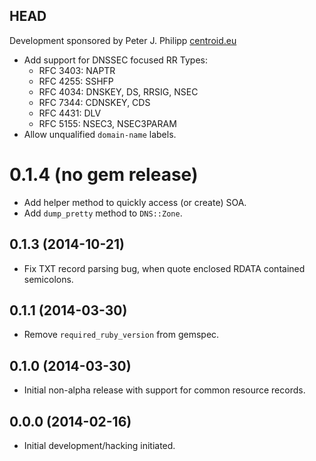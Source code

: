 ## HEAD

Development sponsored by Peter J. Philipp [centroid.eu](http://centroid.eu)

* Add support for DNSSEC focused RR Types:
    - RFC 3403: NAPTR
    - RFC 4255: SSHFP
    - RFC 4034: DNSKEY, DS, RRSIG, NSEC
    - RFC 7344: CDNSKEY, CDS
    - RFC 4431: DLV
    - RFC 5155: NSEC3, NSEC3PARAM
* Allow unqualified `domain-name` labels.

# 0.1.4 (no gem release)

* Add helper method to quickly access (or create) SOA.
* Add `dump_pretty` method to `DNS::Zone`.

## 0.1.3 (2014-10-21)

* Fix TXT record parsing bug, when quote enclosed RDATA contained semicolons.

## 0.1.1 (2014-03-30)

* Remove `required_ruby_version` from gemspec.

## 0.1.0 (2014-03-30)

* Initial non-alpha release with support for common resource records.

## 0.0.0 (2014-02-16)

* Initial development/hacking initiated.
